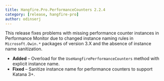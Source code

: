 ```yaml
---
title: Hangfire.Pro.PerformanceCounters 2.2.4
category: [release, hangfire-pro]
author: odinserj
---
```


This release fixes problems with missing performance counter instances in Performance Monitor due to changed instance naming rules in `Microsoft.Owin.*` packages of version 3.X and the absence of instance name sanitization.

* **Added** – Overload for the `UseHangfirePerformanceCounters` method with explicit instance name.
* **Fixed** – Sanitize instance name for performance counters to support Katana 3+.
